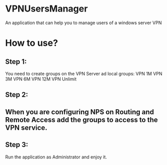 # VPNUsersManager
An application that can help you to manage users of a windows server VPN

<h1>How to use?</h1>

<h2>Step 1:</h2>
<p>You need to create groups on the VPN Server ad local groups:
VPN 1M
VPN 3M
VPN 6M
VPN 12M
VPN Unlimit</p>
<h2>Step 2:<h2>
<p>When you are configuring NPS on Routing and Remote Access add the groups to access to the VPN service.</p>
<h2>Step 3:</h2>
<p>Run the application as Administrator and enjoy it.</p>

